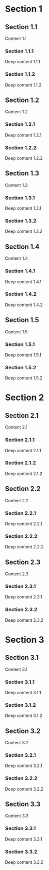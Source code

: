 # Section 1

## Section 1.1
Content 1.1

### Section 1.1.1
Deep content 1.1.1

### Section 1.1.2
Deep content 1.1.2

## Section 1.2
Content 1.2

### Section 1.2.1
Deep content 1.2.1

### Section 1.2.2
Deep content 1.2.2

## Section 1.3
Content 1.3

### Section 1.3.1
Deep content 1.3.1

### Section 1.3.2
Deep content 1.3.2

## Section 1.4
Content 1.4

### Section 1.4.1
Deep content 1.4.1

### Section 1.4.2
Deep content 1.4.2

## Section 1.5
Content 1.5

### Section 1.5.1
Deep content 1.5.1

### Section 1.5.2
Deep content 1.5.2

# Section 2

## Section 2.1
Content 2.1

### Section 2.1.1
Deep content 2.1.1

### Section 2.1.2
Deep content 2.1.2

## Section 2.2
Content 2.2

### Section 2.2.1
Deep content 2.2.1

### Section 2.2.2
Deep content 2.2.2

## Section 2.3
Content 2.3

### Section 2.3.1
Deep content 2.3.1

### Section 2.3.2
Deep content 2.3.2

# Section 3

## Section 3.1
Content 3.1

### Section 3.1.1
Deep content 3.1.1

### Section 3.1.2
Deep content 3.1.2

## Section 3.2
Content 3.2

### Section 3.2.1
Deep content 3.2.1

### Section 3.2.2
Deep content 3.2.2

## Section 3.3
Content 3.3

### Section 3.3.1
Deep content 3.3.1

### Section 3.3.2
Deep content 3.3.2
